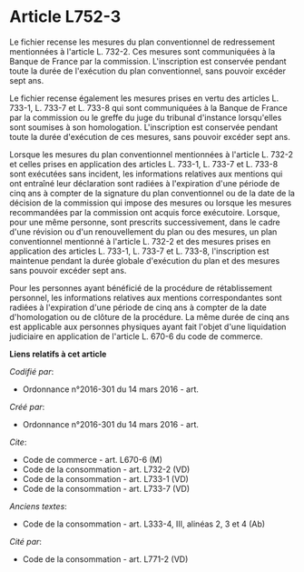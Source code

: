 # Article L752-3

Le fichier recense les mesures du plan conventionnel de redressement mentionnées à l'article L. 732-2. Ces mesures sont
communiquées à la Banque de France par la commission. L'inscription est conservée pendant toute la durée de l'exécution du
plan conventionnel, sans pouvoir excéder sept ans. 

Le fichier recense également les mesures prises en vertu des articles L. 733-1, L. 733-7 et L. 733-8 qui sont communiquées à
la Banque de France par la commission ou le greffe du juge du tribunal d'instance lorsqu'elles sont soumises à son
homologation. L'inscription est conservée pendant toute la durée d'exécution de ces mesures, sans pouvoir excéder sept ans. 

Lorsque les mesures du plan conventionnel mentionnées à l'article L. 732-2 et celles prises en application des articles L.
733-1, L. 733-7 et L. 733-8 sont exécutées sans incident, les informations relatives aux mentions qui ont entraîné leur
déclaration sont radiées à l'expiration d'une période de cinq ans à compter de la signature du plan conventionnel ou de la
date de la décision de la commission qui impose des mesures ou lorsque les mesures recommandées par la commission ont acquis
force exécutoire. Lorsque, pour une même personne, sont prescrits successivement, dans le cadre d'une révision ou d'un
renouvellement du plan ou des mesures, un plan conventionnel mentionné à l'article L. 732-2 et des mesures prises en
application des articles L. 733-1, L. 733-7 et L. 733-8, l'inscription est maintenue pendant la durée globale d'exécution du
plan et des mesures sans pouvoir excéder sept ans. 

Pour les personnes ayant bénéficié de la procédure de rétablissement personnel, les informations relatives aux mentions
correspondantes sont radiées à l'expiration d'une période de cinq ans à compter de la date d'homologation ou de clôture de la
procédure. La même durée de cinq ans est applicable aux personnes physiques ayant fait l'objet d'une liquidation judiciaire
en application de l'article L. 670-6 du code de commerce.

**Liens relatifs à cet article**

_Codifié par_:

  - Ordonnance n°2016-301 du 14 mars 2016 - art.

_Créé par_:

  - Ordonnance n°2016-301 du 14 mars 2016 - art.

_Cite_:

  - Code de commerce - art. L670-6 (M)
  - Code de la consommation - art. L732-2 (VD)
  - Code de la consommation - art. L733-1 (VD)
  - Code de la consommation - art. L733-7 (VD)

_Anciens textes_:

  - Code de la consommation - art. L333-4, III, alinéas 2, 3 et 4  (Ab)

_Cité par_:

  - Code de la consommation - art. L771-2 (VD)
